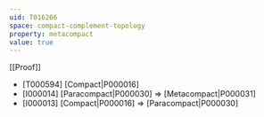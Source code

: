 ```yaml
---
uid: T016266
space: compact-complement-topology
property: metacompact
value: true
---
```

[[Proof]]

* [T000594] [Compact|P000016]
* [I000014] [Paracompact|P000030] => [Metacompact|P000031]
* [I000013] [Compact|P000016] => [Paracompact|P000030]

